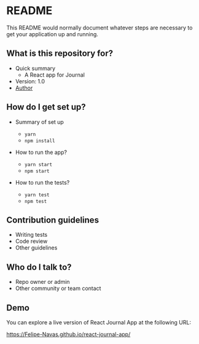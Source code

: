 # README

This README would normally document whatever steps are necessary to get your application up and running.

## What is this repository for?

- Quick summary
  - A React app for Journal
- Version: 1.0
- [Author](https://www.linkedin.com/in/felipenavaslederhos)

## How do I get set up?

- Summary of set up

  - `yarn`
  - `npm install`

- How to run the app?

  - `yarn start`
  - `npm start`

- How to run the tests?

  - `yarn test`
  - `npm test`
## Contribution guidelines

- Writing tests
- Code review
- Other guidelines

## Who do I talk to?

- Repo owner or admin
- Other community or team contact

## Demo

You can explore a live version of React Journal App at the following URL:

https://Felipe-Navas.github.io/react-journal-app/
